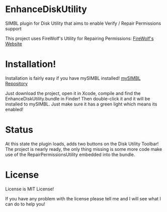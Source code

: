 # EnhanceDiskUtility
SIMBL plugin for Disk Utility that aims to enable Verify / Repair Permissions support

This project uses FireWolf's Utility for Repairing Permissions: [FireWolf's Website](https://www.firewolf.science/2016/07/repairpermissions-v3-now-supports-repairing-permissions-on-macos-sierra/)

# Installation!

Installation is fairly easy if you have mySIMBL installed! [mySIMBL Repository](https://github.com/w0lfschild/mySIMBL)

Just download the project, open it in Xcode, compile and find the EnhanceDiskUtility.bundle in Finder!
Then double-click it and it will be installed to mySIMBL. Just make sure it has a green light which means its enabled!

# Status

At this state the plugin loads, adds two buttons on the Disk Utility Toolbar! The project is nearly ready, the only thing missing is some more code make use of the RepairPermissionsUtility embedded into the bundle.

# License

License is MIT License!

If you have any problem with the license please tell me and I will see what I can do to help you!
